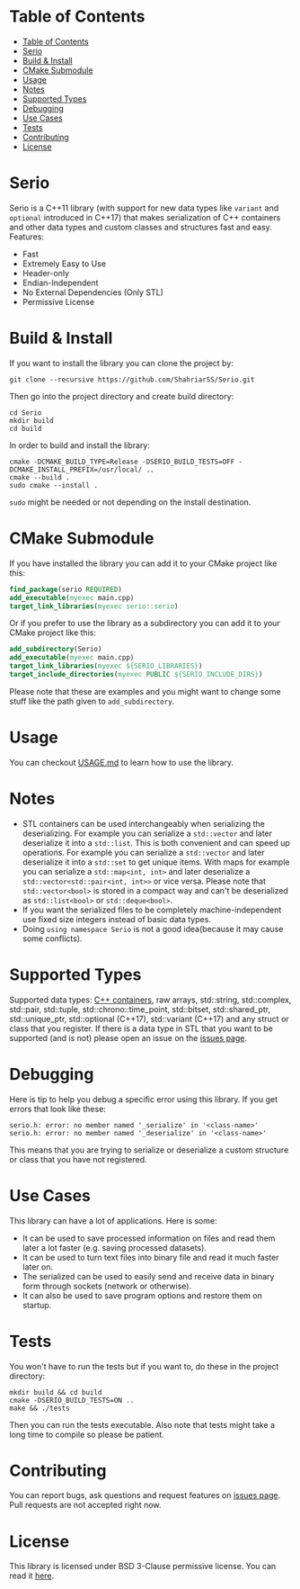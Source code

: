 # Table of Contents
- [Table of Contents](#table-of-contents)
- [Serio](#serio)
- [Build & Install](#build--install)
- [CMake Submodule](#cmake-submodule)
- [Usage](#usage)
- [Notes](#notes)
- [Supported Types](#supported-types)
- [Debugging](#debugging)
- [Use Cases](#use-cases)
- [Tests](#tests)
- [Contributing](#contributing)
- [License](#license)

# Serio 
Serio is a C++11 library (with support for new data types like ```variant``` and ```optional``` introduced in C++17) that makes serialization of C++ containers and other data types and custom classes and structures fast and easy. Features:

+ Fast
+ Extremely Easy to Use
+ Header-only
+ Endian-Independent
+ No External Dependencies (Only STL)
+ Permissive License

# Build & Install
If you want to install the library you can clone the project by:

``` shell
git clone --recursive https://github.com/ShahriarSS/Serio.git
```

Then go into the project directory and create build directory:

``` shell
cd Serio
mkdir build
cd build
```

In order to build and install the library:

``` shell
cmake -DCMAKE_BUILD_TYPE=Release -DSERIO_BUILD_TESTS=OFF -DCMAKE_INSTALL_PREFIX=/usr/local/ ..
cmake --build .
sudo cmake --install .
```

```sudo``` might be needed or not depending on the install destination. 

# CMake Submodule
If you have installed the library you can add it to your CMake project like this:

``` cmake
find_package(serio REQUIRED)
add_executable(myexec main.cpp)
target_link_libraries(myexec serio::serio)
```

Or if you prefer to use the library as a subdirectory you can add it to your CMake project like this:

``` cmake
add_subdirectory(Serio)
add_executable(myexec main.cpp)
target_link_libraries(myexec ${SERIO_LIBRARIES})
target_include_directories(myexec PUBLIC ${SERIO_INCLUDE_DIRS})
```

Please note that these are examples and you might want to change some stuff like the path given to ```add_subdirectory```.

# Usage
You can checkout [USAGE.md](USAGE.md) to learn how to use the library.

# Notes
+ STL containers can be used interchangeably when serializing the deserializing. For example you can serialize a ```std::vector``` and later deserialize it into a ```std::list```. This is both convenient and can speed up operations. For example you can serialize a ```std::vector``` and later deserialize it into a ```std::set``` to get unique items. With maps for example you can serialize a ```std::map<int, int>``` and later deserialize a ```std::vector<std::pair<int, int>>``` or vice versa. Please note that ```std::vector<bool>``` is stored in a compact way and can't be deserialized as ```std::list<bool>``` or ```std::deque<bool>```.
+ If you want the serialized files to be completely machine-independent use fixed size integers instead of basic data types.
+ Doing ```using namespace Serio``` is not a good idea(because it may cause some conflicts).

# Supported Types
Supported data types: [C++ containers](http://www.cplusplus.com/reference/stl/), raw arrays, std::string, std::complex, std::pair, std::tuple, std::chrono::time_point, std::bitset, std::shared_ptr, std::unique_ptr, std::optional (C++17), std::variant (C++17) and any struct or class that you register. If there is a data type in STL that you want to be supported (and is not) please open an issue on the [issues page](../../issues).

# Debugging
Here is tip to help you debug a specific error using this library. If you get errors that look like these:

``` log
serio.h: error: no member named '_serialize' in '<class-name>'
serio.h: error: no member named '_deserialize' in '<class-name>'
```

This means that you are trying to serialize or deserialize a custom structure or class that you have not registered.

# Use Cases
This library can have a lot of applications. Here is some:

+ It can be used to save processed information on files and read them later a lot faster (e.g. saving processed datasets).
+ It can be used to turn text files into binary file and read it much faster later on.
+ The serialized can be used to easily send and receive data in binary form through sockets (network or otherwise).
+ It can also be used to save program options and restore them on startup.

# Tests
You won't have to run the tests but if you want to, do these in the project directory:

``` shell
mkdir build && cd build
cmake -DSERIO_BUILD_TESTS=ON ..
make && ./tests
```

Then you can run the tests executable. Also note that tests might take a long time to compile so please be patient.

# Contributing
You can report bugs, ask questions and request features on [issues page](../../issues). Pull requests are not accepted right now.

# License
This library is licensed under BSD 3-Clause permissive license. You can read it [here](LICENSE.md).
